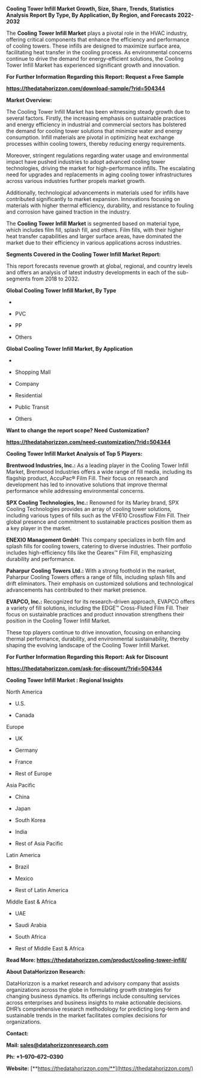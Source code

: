 **Cooling Tower Infill Market Growth, Size, Share, Trends, Statistics
Analysis Report By Type, By Application, By Region, and Forecasts
2022-2032**

The **Cooling Tower Infill Market** plays a pivotal role in the HVAC
industry, offering critical components that enhance the efficiency and
performance of cooling towers. These infills are designed to maximize
surface area, facilitating heat transfer in the cooling process. As
environmental concerns continue to drive the demand for energy-efficient
solutions, the Cooling Tower Infill Market has experienced significant
growth and innovation.

**For Further Information Regarding this Report: Request a Free Sample**

**<https://thedatahorizzon.com/download-sample/?rid=504344>**

**Market Overview:**

The Cooling Tower Infill Market has been witnessing steady growth due to
several factors. Firstly, the increasing emphasis on sustainable
practices and energy efficiency in industrial and commercial sectors has
bolstered the demand for cooling tower solutions that minimize water and
energy consumption. Infill materials are pivotal in optimizing heat
exchange processes within cooling towers, thereby reducing energy
requirements.

Moreover, stringent regulations regarding water usage and environmental
impact have pushed industries to adopt advanced cooling tower
technologies, driving the market for high-performance infills. The
escalating need for upgrades and replacements in aging cooling tower
infrastructures across various industries further propels market growth.

Additionally, technological advancements in materials used for infills
have contributed significantly to market expansion. Innovations focusing
on materials with higher thermal efficiency, durability, and resistance
to fouling and corrosion have gained traction in the industry.

The **Cooling Tower Infill Market** is segmented based on material type,
which includes film fill, splash fill, and others. Film fills, with
their higher heat transfer capabilities and larger surface areas, have
dominated the market due to their efficiency in various applications
across industries.

**Segments Covered in the Cooling Tower Infill Market Report:**

This report forecasts revenue growth at global, regional, and country
levels and offers an analysis of latest industry developments in each of
the sub-segments from 2018 to 2032.

**Global Cooling Tower Infill Market, By Type**

-   

-   PVC

-   PP

-   Others

**Global Cooling Tower Infill Market, By Application**

-   

-   Shopping Mall

-   Company

-   Residential

-   Public Transit

-   Others

**Want to change the report scope? Need Customization?**

**<https://thedatahorizzon.com/need-customization/?rid=504344>**

**Cooling Tower Infill Market Analysis of Top 5 Players:**

**Brentwood Industries, Inc.:** As a leading player in the Cooling Tower
Infill Market, Brentwood Industries offers a wide range of fill media,
including its flagship product, AccuPac® Film Fill. Their focus on
research and development has led to innovative solutions that improve
thermal performance while addressing environmental concerns.

**SPX Cooling Technologies, Inc.:** Renowned for its Marley brand, SPX
Cooling Technologies provides an array of cooling tower solutions,
including various types of fills such as the VF610 Crossflow Film Fill.
Their global presence and commitment to sustainable practices position
them as a key player in the market.

**ENEXIO Management GmbH:** This company specializes in both film and
splash fills for cooling towers, catering to diverse industries. Their
portfolio includes high-efficiency fills like the Gearex™ Film Fill,
emphasizing durability and performance.

**Paharpur Cooling Towers Ltd.:** With a strong foothold in the market,
Paharpur Cooling Towers offers a range of fills, including splash fills
and drift eliminators. Their emphasis on customized solutions and
technological advancements has contributed to their market presence.

**EVAPCO, Inc.:** Recognized for its research-driven approach, EVAPCO
offers a variety of fill solutions, including the EDGE™ Cross-Fluted
Film Fill. Their focus on sustainable practices and product innovation
strengthens their position in the Cooling Tower Infill Market.

These top players continue to drive innovation, focusing on enhancing
thermal performance, durability, and environmental sustainability,
thereby shaping the evolving landscape of the Cooling Tower Infill
Market.

**For Further Information Regarding this Report: Ask for Discount**

**<https://thedatahorizzon.com/ask-for-discount/?rid=504344>**

**Cooling Tower Infill Market : Regional Insights**

North America

-   U.S.

-   Canada

Europe

-   UK

-   Germany

-   France

-   Rest of Europe

Asia Pacific

-   China

-   Japan

-   South Korea

-   India

-   Rest of Asia Pacific

Latin America

-   Brazil

-   Mexico

-   Rest of Latin America

Middle East & Africa

-   UAE

-   Saudi Arabia

-   South Africa

-   Rest of Middle East & Africa

**Read More:
<https://thedatahorizzon.com/product/cooling-tower-infill/>**

**About DataHorizzon Research:**

DataHorizzon is a market research and advisory company that assists
organizations across the globe in formulating growth strategies for
changing business dynamics. Its offerings include consulting services
across enterprises and business insights to make actionable decisions.
DHR’s comprehensive research methodology for predicting long-term and
sustainable trends in the market facilitates complex decisions for
organizations.

**Contact:**

**Mail: <sales@datahorizzonresearch.com>**

**Ph:** **+1–970–672–0390**

**Website:**
[**https://thedatahorizzon.com/**](https://thedatahorizzon.com/)
